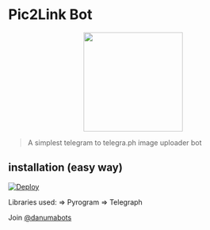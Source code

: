 # Pic2Link Bot
<p align="center"><a href="https://t.me/danumabots"><img src="https://telegra.ph/file/2f3ec90e96f9164b8fc49.jpg" width="200"></a></p> 

> A simplest telegram to telegra.ph image uploader bot

## installation (easy way)

[![Deploy](https://img.shields.io/badge/Deploy%20To%20Heroku-blueviolet?style=for-the-badge&logo=heroku)](https://heroku.com/deploy?template=https://github.com/SLdevilX/Pic2Link)

Libraries used: => Pyrogram => Telegraph

Join [@danumabots](https://t.me/danumabots)
